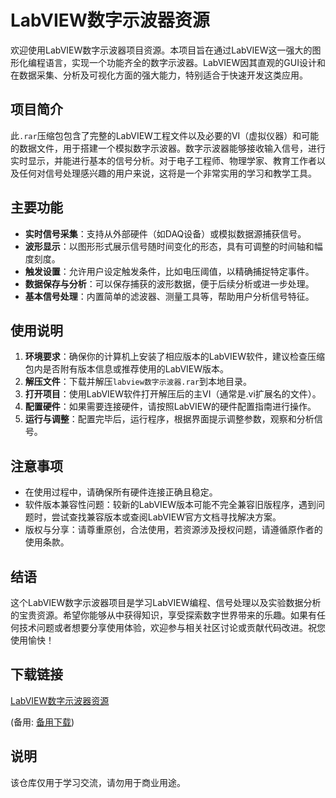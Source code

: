 # LabVIEW数字示波器资源

欢迎使用LabVIEW数字示波器项目资源。本项目旨在通过LabVIEW这一强大的图形化编程语言，实现一个功能齐全的数字示波器。LabVIEW因其直观的GUI设计和在数据采集、分析及可视化方面的强大能力，特别适合于快速开发这类应用。

## 项目简介

此`.rar`压缩包包含了完整的LabVIEW工程文件以及必要的VI（虚拟仪器）和可能的数据文件，用于搭建一个模拟数字示波器。数字示波器能够接收输入信号，进行实时显示，并能进行基本的信号分析。对于电子工程师、物理学家、教育工作者以及任何对信号处理感兴趣的用户来说，这将是一个非常实用的学习和教学工具。

## 主要功能

- **实时信号采集**：支持从外部硬件（如DAQ设备）或模拟数据源捕获信号。
- **波形显示**：以图形形式展示信号随时间变化的形态，具有可调整的时间轴和幅度刻度。
- **触发设置**：允许用户设定触发条件，比如电压阈值，以精确捕捉特定事件。
- **数据保存与分析**：可以保存捕获的波形数据，便于后续分析或进一步处理。
- **基本信号处理**：内置简单的滤波器、测量工具等，帮助用户分析信号特征。

## 使用说明

1. **环境要求**：确保你的计算机上安装了相应版本的LabVIEW软件，建议检查压缩包内是否附有版本信息或推荐使用的LabVIEW版本。
2. **解压文件**：下载并解压`labview数字示波器.rar`到本地目录。
3. **打开项目**：使用LabVIEW软件打开解压后的主VI（通常是.vi扩展名的文件）。
4. **配置硬件**：如果需要连接硬件，请按照LabVIEW的硬件配置指南进行操作。
5. **运行与调整**：配置完毕后，运行程序，根据界面提示调整参数，观察和分析信号。

## 注意事项

- 在使用过程中，请确保所有硬件连接正确且稳定。
- 软件版本兼容性问题：较新的LabVIEW版本可能不完全兼容旧版程序，遇到问题时，尝试查找兼容版本或查阅LabVIEW官方文档寻找解决方案。
- 版权与分享：请尊重原创，合法使用，若资源涉及授权问题，请遵循原作者的使用条款。

## 结语

这个LabVIEW数字示波器项目是学习LabVIEW编程、信号处理以及实验数据分析的宝贵资源。希望你能够从中获得知识，享受探索数字世界带来的乐趣。如果有任何技术问题或者想要分享使用体验，欢迎参与相关社区讨论或贡献代码改进。祝您使用愉快！

## 下载链接
[LabVIEW数字示波器资源](https://pan.quark.cn/s/56350854465f) 

(备用: [备用下载](https://pan.baidu.com/s/1aoEuhkI0fIH8D6mKEKmL0A?pwd=1234))

## 说明

该仓库仅用于学习交流，请勿用于商业用途。
